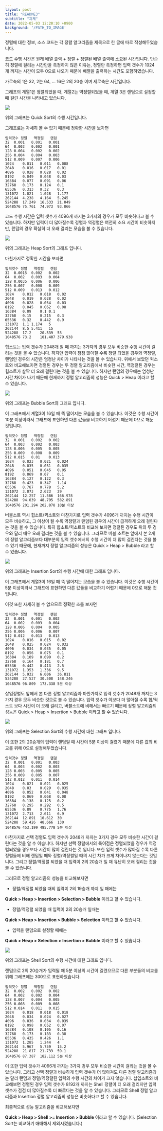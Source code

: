 ```yaml
---
layout: post
title: "README3"
subtitle: "과제"
date: 2022-05-03 12:20:10 +0900
background: '/PATH_TO_IMAGE'
---
```


정렬에 대한 정보, 소스 코드는 각 정렬 알고리즘을 제목으로 한 글에 따로 작성해두었습니다.

코드 수행 시간은 원래 배열 출력 + 정렬 + 정렬된 배열 출력에 소요된 시간입니다. 단순히 정렬에 걸리는 시간만을 측정하지 않은 이유는, 정렬만 측정하면 입력 갯수가 1024개 까지는 시간이 모두 0으로 나오기 때문에 배열을 출력하는 시간도 포함하였습니다.

가로축의 1은 32, 2는 64, ... 16은 2의 20승 이며 세로축은 시간입니다. 

그래프의 계열1은 정렬되었을 때, 계열2는 역정렬되었을 때, 계열 3은 랜덤으로 설정할 때 걸린 시간을 나타내고 있습니다. 

![](https://user-images.githubusercontent.com/101469532/166400862-bdc79b0b-08e5-486a-a059-2ad1728088f7.png)

위의 그래프는 Quick Sort의 수행 시간입니다. 

그래프로는 자세히 볼 수 없기 때문에 정확한 시간을 보자면

```
입력갯수 정렬   역정렬   랜덤
32	0.001	0.001	0.001
64	0.002	0.002	0.001
128	0.004	0.002	0.002
256	0.004	0.004	0.003
512	0.009	0.007	0.006
1024	0.011	0.011	0.008
2048	0.016	0.017	0.01
4096	0.028	0.028	0.02
8192	0.049	0.048	0.03
16384	0.077	0.091	0.06
32768	0.173	0.124	0.1
65536	0.313	0.32	0.3
131072	1.021	1.028	1.177
262144	4.238	4.164	5.245
524288	17.249	16.533	21.049
1048576	75.761	74.973	93.866
```

코드 수행 시간은 입력 갯수가 4096개 까지는 3가지의 경우가 모두 비슷하다고 볼 수 있습니다. 하지만 입력이 더 많아질수록 정렬과 역정렬은 여전히 소요 시간이 비슷하지만, 랜덤의 경우 확실히 더 오래 걸리는 모습을 볼 수 있습니다. 

![](https://user-images.githubusercontent.com/101469532/166401457-2d5e727f-bea1-49b2-8203-ea1ca2ab0344.png)

위의 그래프는 Heap Sort의 그래프 입니다. 

마찬가지로 정확한 시간을 보자면 

```
입력갯수 정렬   역정렬   랜덤
32	0.0015	0.002	0.002
64	0.002	0.003	0.004
128	0.0035	0.006	0.006
256	0.007	0.008	0.009
512	0.009	0.013	0.012
1024	0.012	0.018	0.02
2048	0.019	0.028	0.02
4096	0.028	0.054	0.03
8192	0.045	0.062	0.08
16384	0.09	0.1	0.1
32768	0.15	0.215	0.3
65536	0.32	0.442	0.9
131072	1.1	1.174	5
262144	8.5	5.411	15
524288	17.2	20.539	53
1048576	73.2	101.407	379.938

```

힙소트는 입력 갯수가 2048개 일 때 까지는 3가지의 경우 모두 비슷한 수행 시간이 걸리는 것을 볼 수 있습니다. 하지만 입력이 점점 많아질 수록 정렬 되었을 경우와 역정렬, 랜덤인 경우의 시간은 엄청난 차이가 나타나는 것을 볼 수 있습니다. 위에서 보았던 퀵소트와 비교해보자면 정렬된 경우는 두 정렬 알고리즘에서 비슷한 시간, 역정렬된 경우는 힙소트가 살짝 더 오래 걸린다는 것을 볼 수 있습니다. 하지만 랜덤의 경우에는 엄청난 시간 차이가 나기 때문에 현재까지 정렬 알고리즘의 성능은 Quick > Heap 이라고 할 수 있습니다. 

![](https://user-images.githubusercontent.com/101469532/166402135-d7ef2e78-c63a-4bfc-9e4e-a034d2422bc3.png)

위의 그래프는 Bubble Sort의 그래프 입니다. 

이 그래프에서 계열3이 16일 때 뚝 떨어지는 모습을 볼 수 있습니다. 이것은 수행 시간이 10분 이상이라서 그래프에 표현하면 다른 값들을 비교하기 어렵기 때문에 0으로 해둔 것입니다.

```
입력갯수 정렬   역정렬   랜덤
32	0.001	0.002	0.002
64	0.003	0.002	0.003
128	0.006	0.005	0.005
256	0.009	0.008	0.009
512	0.015	0.01	0.013
1024	0.023	0.021	0.024
2048	0.035	0.031	0.035
4096	0.051	0.045	0.05
8192	0.069	0.07	0.1
16384	0.127	0.122	0.3
32768	0.423	0.347	1.14
65536	0.787	0.778	5.2
131072	3.073	2.623	29
262144	12.257	11.586	166.978
524288	94.039	48.795	582.891
1048576	201.294	202.878	10분 이상
```

버블소트 역시 힙소트/퀵소트와 마찬가지로 입력 갯수가 4096개 까지는 수행 시간이 모두 비슷하고, 그 이상이 될 수록 역정렬과 랜덤된 경우의 시간이 급격하게 오래 걸린다는 것을 볼 수 있습니다. 특히 힙소트/퀵소트와 비교해 보자면 정렬된 경우도 위의 두 경우와 달리 매우 오래 걸리는 것을 볼 수 있습니다. 그러므로 버블 소트는 앞에서 본 2개의 정렬 알고리즘보다 대부분의 입력 갯수에서의 수행 시간이 더 많이 걸린다는 것을 볼 수 있기 때문에, 현재까지 정렬 알고리즘의 성능은 Quick > Heap > Bubble 라고 할 수 있습니다.

![](https://user-images.githubusercontent.com/101469532/166403097-fa5d843c-5e51-46a0-9844-c77a8c6040b7.png)

위의 그래프는 Insertion Sort의 수행 시간에 대한 그래프 입니다. 

이 그래프에서 계열3이 16일 때 뚝 떨어지는 모습을 볼 수 있습니다. 이것은 수행 시간이 5분 이상이라서 그래프에 표현하면 다른 값들을 비교하기 어렵기 때문에 0으로 해둔 것입니다.

이것 또한 자세히 볼 수 없으므로 정확한 초를 보자면
```
입력갯수 정렬   역정렬   랜덤
32	0.001	0.001	0.002
64	0.002	0.003	0.004
128	0.006	0.004	0.005
256	0.006	0.006	0.007
512	0.012	0.013	0.013
1024	0.016	0.015	0.02
2048	0.025	0.024	0.032
4096	0.034	0.035	0.05
8192	0.056	0.075	0.1
16384	0.109	0.099	0.2
32768	0.164	0.181	0.7
65536	0.442	0.413	2.5
131072	1.353	1.336	9.5
262144	5.932	6.006	36.811
524288	27.527	30.508	148.246
1048576	96.809	173.338	5분 이상
```

삽입정렬도 앞에서 본 다른 정렬 알고리즘과 마찬가지로 입력 갯수가 2048개 까지는 3가지 경우 모두 비슷한 것으로 볼 수 있습니다. 입력 갯수가 이보다 더 많아질 수록 힙/퀵소트 보다 시간이 더 오래 걸리고, 버블소트에 비해서는 빠르기 때문에 정렬 알고리즘의 성능은 Quick > Heap > Insertion > Bubble 이라고 할 수 있습니다. 

![](https://user-images.githubusercontent.com/101469532/166403640-a2cbb5b2-8f74-4358-a0ec-f0041384caa6.png)

위의 그래프는 Selection Sort의 수행 시간에 대한 그래프 입니다. 

이 또한 2의 20승개의 입력이 랜덤일 때 시간이 5분 이상이 걸렸기 때문에 다른 값의 비교를 위해 0으로 설정해두었습니다. 

```
입력갯수 정렬   역정렬   랜덤
32	0.001	0.001	0.003
64	0.003	0.002	0.003
128	0.003	0.005	0.005
256	0.009	0.005	0.007
512	0.012	0.011	0.014
1024	0.021	0.021	0.025
2048	0.03	0.029	0.035
4096	0.052	0.041	0.048
8192	0.069	0.068	0.08
16384	0.138	0.125	0.2
32768	0.295	0.292	0.5
65536	0.89	0.775	1.76
131072	2.713	2.611	6.9
262144	12.891	10.612	30
524288	59.426	48.666	130
1048576	453.199	485.778	5분 이상
```

마찬가지로 선택 정렬도 입력 갯수가 2048개 까지는 3가지 경우 모두 비슷한 시간이 걸린다는 것을 알 수 이습니다. 하지만 선택 정렬에서의 특이점은 정렬되었을 경우가 역정렬되었을 경우보다 시간이 많이 걸린다는 것 입니다. 
또한 입력 갯수가 많아질 수록 다른 정렬들에 비해 랜덤일 때와 정렬/역정렬일 때의 시간 차가 크게 차이나지 않는다는 것입니다. 그리고 정렬/역정렬 되었을 때 입력이 2의 20승개 일 때 유난히 오래 걸리는 것을 볼 수 있습니다. 

그러므로 정렬 알고리즘의 성능을 비교해보자면 

* 정렬/역정렬 되었을 때의 입력이 2의 19승개 까지 일 때에는

**Quick > Heap > Insertion > Selection > Bubble** 이라고 할 수 있습니다.

* 정렬/역정렬 되었을 때 입력이 2의 20승개 일때는

**Quick > Heap > Insertion > Bubble > Selection** 이라고 할 수 있습니다.

* 입력을 랜덤으로 설정할 때에는 

**Quick > Heap > Selection > Insertion > Bubble** 이라고 할 수 있습니다.


![](https://user-images.githubusercontent.com/101469532/166403677-d10422eb-dbb9-4b0e-907c-eb3d1d198277.png)

위의 그래프는 Shell Sort의 수행 시간에 대한 그래프 입니다. 

랜덤으로 2의 20승개가 입력될 때 5분 이상의 시간이 걸렸으므로 다른 부분들의 비교를 위해 그래프에는 300으로 표현하였습니다.  

```
입력갯수 정렬   역정렬   랜덤
32	0.002	0.002	0.002
64	0.002	0.002	0.004
128	0.007	0.004	0.005
256	0.008	0.009	0.008
512	0.014	0.011	0.015
1024	0.018	0.018	0.018
2048	0.034	0.024	0.027
4096	0.036	0.034	0.039
8192	0.098	0.052	0.07
16384	0.108	0.105	0.16
32768	0.173	0.183	0.38
65536	0.435	0.426	1.1
131072	1.285	1.244	4
262144	5.967	5.759	15.2
524288	21.817	21.733	59.1
1048576	87.387	182.112	5분 이상
```
이 또한 입력 갯수가 4096개 까지는 3가지 경우 모두 비슷한 시간이 걸리는 것을 볼 수 있습니다. 그리고 선택 정렬과 비슷하게 입력 갯수가 더 많아져도 다른 정렬 알고리즘과는 달리 랜덤과 정렬/역정렬된 입력의 수행 시간의 차이가 크지 않습니다. 삽입소트와 비교해보면 정렬된 경우 입력 갯수가 8192개 까지는 Shell 정렬이 더 오래 걸리지만 입력 갯수가 점점 더 많아질수록 더 빠르다는 것을 알 수 있습니다. 그러므로 Shell 정렬 알고리즘과 Insertion 정렬 알고리즘의 성능은 비슷하다고 할 수 있습니다. 

최종적으로 성능 알고리즘을 비교해보자면 

**Quick > Heap > Shell >= Insertion > Bubble** 이라고 할 수 있습니다.
(Selection Sort는 비교하기 애매해서 제외시켰습니다.)